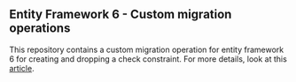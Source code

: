 ## Entity Framework 6 - Custom migration operations
This repository contains a custom migration operation for entity framework 6 
for creating and dropping a check constraint. For more details, look at this [article](https://dolinkamark.wordpress.com/2014/05/03/creating-a-custom-migration-operation-in-entity-framework/).
 

